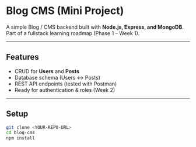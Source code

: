 # Blog CMS (Mini Project)

A simple Blog / CMS backend built with **Node.js, Express, and MongoDB**.  
Part of a fullstack learning roadmap (Phase 1 – Week 1).

---

## Features
- CRUD for **Users** and **Posts**
- Database schema (Users ↔ Posts)
- REST API endpoints (tested with Postman)
- Ready for authentication & roles (Week 2)

---

## Setup
```bash
git clone <YOUR-REPO-URL>
cd blog-cms
npm install
